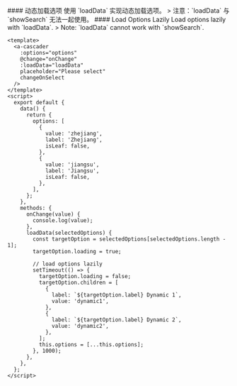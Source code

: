 <cn>
#### 动态加载选项
使用 `loadData` 实现动态加载选项。
> 注意：`loadData` 与 `showSearch` 无法一起使用。
</cn>

<us>
#### Load Options Lazily
Load options lazily with `loadData`.
> Note: `loadData` cannot work with `showSearch`.
</us>

```tpl
<template>
  <a-cascader
    :options="options"
    @change="onChange"
    :loadData="loadData"
    placeholder="Please select"
    changeOnSelect
  />
</template>
<script>
  export default {
    data() {
      return {
        options: [
          {
            value: 'zhejiang',
            label: 'Zhejiang',
            isLeaf: false,
          },
          {
            value: 'jiangsu',
            label: 'Jiangsu',
            isLeaf: false,
          },
        ],
      };
    },
    methods: {
      onChange(value) {
        console.log(value);
      },
      loadData(selectedOptions) {
        const targetOption = selectedOptions[selectedOptions.length - 1];
        targetOption.loading = true;

        // load options lazily
        setTimeout(() => {
          targetOption.loading = false;
          targetOption.children = [
            {
              label: `${targetOption.label} Dynamic 1`,
              value: 'dynamic1',
            },
            {
              label: `${targetOption.label} Dynamic 2`,
              value: 'dynamic2',
            },
          ];
          this.options = [...this.options];
        }, 1000);
      },
    },
  };
</script>
```

